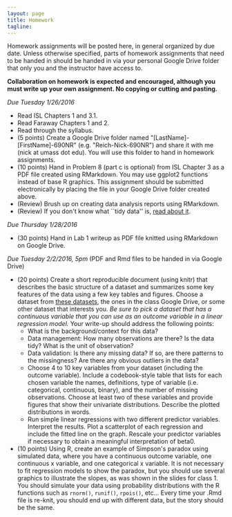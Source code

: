 ```yaml
---
layout: page
title: Homework
tagline: 
---
```


Homework assignments will be posted here, in general organized by due date. Unless otherwise specified, parts of homework assignments that need to be handed in should be handed in via your personal Google Drive folder that only you and the instructor have access to. 

**Collaboration on homework is expected and encouraged, although you must write up your own assignment. No copying or cutting and pasting.**

_Due Tuesday 1/26/2016_

* Read ISL Chapters 1 and 3.1.
* Read Faraway Chapters 1 and 2.
* Read through the syllabus.
* (5 points) Create a Google Drive folder named "[LastName]-[FirstName]-690NR" (e.g. "Reich-Nick-690NR") and share it with me (nick at umass dot edu). You will use this folder to hand in homework assignments.
* (10 points) Hand in Problem 8 (part c is optional) from ISL Chapter 3 as a PDF file created using RMarkdown. You may use ggplot2 functions instead of base R graphics. This assignment should be submitted electronically by placing the file in your Google Drive folder created above.
* (Review) Brush up on creating data analysis reports using RMarkdown. 
* (Review) If you don't know what ``tidy data'' is, [read about it](http://cran.r-project.org/web/packages/tidyr/vignettes/tidy-data.html).

_Due Thursday 1/28/2016_

* (30 points) Hand in Lab 1 writeup as PDF file knitted using RMarkdown on Google Drive.

_Due Tuesday 2/2/2016, 5pm_ 
(PDF and Rmd files to be handed in via Google Drive) 

* (20 points) Create a short reproducible document (using knitr) that describes the basic structure of a dataset and summarizes some key features of the data using a few key tables and figures. Choose a dataset from [these datasets](datasets.html),  the ones in the class Google Drive, or some other dataset that interests you. _Be sure to pick a dataset that has a continuous variable that you can use as an outcome variable in a linear regression model._ Your write-up should address the following points:
  * What is the background/context for this data? 
  * Data management: How many observations are there? Is the data tidy? What is the unit of observation? 
  * Data validation: Is there any missing data? If so, are there patterns to the missingness? Are there any obvious outliers in the data?
  * Choose 4 to 10 key variables from your dataset (including the outcome variable). Include a codebook-style table that lists for each chosen variable the names, definitions, type of variable (i.e. categorical, continuous, binary), and the number of missing observations. Choose at least two of these variables and provide figures that show their univariate distributions. Describe the plotted distributions in words.
  * Run simple linear regressions with two different predictor variables. Interpret the results. Plot a scatterplot of each regression and include the fitted line on the graph. Rescale your predictor variables if necessary to obtain a meaningful interpretation of beta0.
* (10 points) Using R, create an example of Simpson's paradox using simulated data, where you have a continuous outcome variable, one continuous x variable, and one categorical x variable. It is not necessary to fit regression models to show the paradox, but you should use several graphics to illustrate the slopes, as was shown in the slides for class 1. You should simulate your data using probability distributions with the R functions such as `rnorm()`, `runif()`, `rpois()`, etc... Every time your .Rmd file is re-knit, you should end up with different data, but the story should be the same. 




<!--
* (5 points for completing the test) Take [CAOS test](https://apps3.cehd.umn.edu/artist/user/scale_select.html) (Access code provided on Piazza)

_Due Wednesday 4/8/2015, 5pm_ 

* (30 pts) [Lab 5](../assets/labs/lab5-amelia-missing-data.pdf).


_Due Thursday 3/26/2015, 11am_ 

* (20 pts) [Lab 4](../assets/labs/lab4-mlr-diagnostics.pdf).

_Due Thursday 3/5/2015, 11am_ 

* (30 pts) Conduct a simulation study that evaluates the inferential properties of least square estimates, using a simple or multiple linear regression data generation model. Your final write-up should define a linear regression data generation model (i.e. write down the formula for the model, and define all parameters). You should explicitly choose one or two parameters that you will systematically vary to and the quantitative metric that you will use to evaluate the estimates. (See examples below.) Your write-up should state the hypothesis that you had before running the simulation, present results from the simulation study, and evaluate whether your hypothesis was correct or not. You do not need to run a formal hypothesis test, just evaluate quantitatively and/or qualitatively how the performance varied across the parameterizations that you simulated. You should simulate from at least 10 different parameter sets (and probably at least 25 if you have two parameters). Your final write-up should not exceed 3 pages and should include 1 or 2 tables and/or figures showing the results of your simulation study that clearly capture the key trends you observed. You should be prepared to discuss your study design in class on Tuesday. Here are some examples of possible topics
   + Examine the impact of the number of covariates on the MSE (or 95% confidence interval coverage) of a regression coefficient for one predictor variable.
   + In an SLR setting, evaluate the degree to which the MSE or confidence interval coverage is impacted by non-constant variance of the residuals.
   + Show how the power to detect a non-zero regression coefficient changes as a function of the sample size and/or the residual variance. 
   + Examine the average bias or MSE in estimating a regression coefficient if the residuals are drawn from a symmetric distribution with mean zero, but with increasing variance (e.g. a Cauchy or Student's T distribution). 

_Due Thursday 2/26/2015, 11:30am_ 

* (30 pts) [Lab 3](../assets/labs/lab3-mlr-inference.pdf).

_Due Tuesday 2/17/2015, 5pm_ 

* (20 points) Revise and resubmit the report on the dataset that you handed in on 2/3/2015. The new report should include some of the information that you had written previously, should make improvements suggested from the earlier version, and have 1 or 2 additional multiple linear regression models. If appropriate, fit a polynomial term to capture non-linear relationships or use dummy variables to model categorical predictors. Interpret some of the MLR model coefficients in the context of your particular dataset. The report should be less than 6 pages, including all figures, and should be submitted as both PDF and Rmd formats.

_Due Tuesday 2/10/2015, 5pm_ 

* (30 points) Complete [Lab 2](../assets/labs/lab2-intro-mlr.pdf). Hand in a PDF and Rmd file via Google Drive. The final PDF file should be no more than 6 pages, including graphs.





FROM 2014 COURSE

#### Class 1 (Jan 21): Course Introduction 

_Homework_

* Problem Set 1: Due Thursday, 2/13/2014 (by the beginning of class)
* Create GitHub account, pull course repo into a directory on your machine. For instructions, see [this video](http://www.youtube.com/watch?v=YxZ8J2rqhEM).


#### Class 2 (Jan 23): Introduction to Regression

_Homework_

* Problem Set 1: Due Thursday, 2/13/2014 (by the beginning of class)

#### Class 3 (Jan 28): Geometry of regression and least squares

_Homework_

* Problem Set 1: Due Thursday, 2/13/2014 (by the beginning of class)
* Add one or two simple linear regressions to your dataset write-up. 
* Finish OpenIntro Lab 7.
* Install the HSAUR2 package, read up on and explore the BtheB dataset (hint: ``?BtheB``). Be prepared to describe the dataset and answer questions about it in next class.

#### Class 4 (Jan 30): Hands-on SLR practice 

_Homework_

* Problem Set 1: Due Thursday, 2/13/2014 (by the beginning of class)
* In your small groups, create a write-up for a simple analysis of the BtheB dataset. Each group should create a repository on GitHub for their analysis. The .Rnw or .Rmd file that you use should be in that repository and every member of the group should have at least one commit or push to the repository before the next class. (You should not commit any additional files, like the .aux files from LaTeX compiling, just the files that are needed to comile your analysis.) Here is a minimal list of things that should be included in your write-up. I encourage you to push beyond just this list, however. 
  * A few sentences of background/context for the BtheB dataset.
  * A quantitative and/or visual description of what variables you chose to use for your analysis, along with a hypothesis (or two) that you will be testing.
  * A description of the characteristics of the missing data (including a figure if needed) and a statement and justification as to whether your group is concerned about the missingness having an impact on your analysis.
  * Results, with interpretation, of output from an SLR model. We haven't discussed yet using binary predictors or X variables, but feel free to include them. The interpretation is very similar. "For a one unit change in X, ..."
* Read [this description](http://nicercode.github.io/guides/functions/) of how to write and use functions in R.

#### Class 5 (Feb 4): R^2, ANOVA

_Homework_

* Problem Set 1: Due Thursday, 2/13/2014 (by the beginning of class)
* Create a "slr()" R function that takes x and y vectors and outputs a list with two objects: (1) a fitted lm() object and (2) by-hand betas (calculated by likelihood or formulae). Try to write this as a function, but if you have trouble, then just write it as a few lines of R code and create an object as described.
* Use this new slr() function/code to refit the SLR models in your dataset writeup. Compare the results and make sure they are returning the same thing. 

#### Class 6 (Feb 6): Version control

_Homework_

* Problem Set 1: Due Thursday, 2/13/2014 (by the beginning of class)

#### Class 7 (Feb 11): MLR interpretations

_Homework_

* Problem Set 1: Due __Tuesday, 2/25/2014__ (by the beginning of class)
* Add a fitted MLR to your dataset write-up. State the model, in equation form. Describe it in words. Interpret your fitted coefficients.

#### Class 8 (Feb 13): 
SNOW DAY, CLASS CANCELLED.

#### Class 9 (Feb 20): MLR estimation and notation 

_Homework_

* Problem Set 1: Due __Tuesday, 2/25/2014__ (by the beginning of class)
* &nbsp;

#### Class 10 (Feb 25): MLR collinearity

_Homework_

* Problem Set 1: Due TODAY at beginning of class

#### Class 11 (Feb 27): MLR categorical variables

_Homework_

* [Problem Set 2](ps2.html), Due Friday 3/7, 5pm. 

#### Class 12 (Mar 4): MLR inference and testing

_Homework_

* [Problem Set 2](ps2.html), Due Friday 3/7, 5pm.
* Include one global F test (with written interpretation) in your problem set 2 write-up.

#### Class 13 (Mar 6): MLR GLobal F Tests

_Homework_

* [Problem Set 2](pages/ps2.html), Due Friday 3/7, 5pm.
* Visualization assignment: Please dig through the scientific literature (no limit on the discipline, but I'd encourage you to look in the literature for your field) and find a paper that uses some form of multiple linear regression models. The paper should be about modeling a continuous outcome (no logistic/log-linear/etc.. models) and could incorporate some more fancy modeling things than we've talked about (e.g. spline terms, polynomials, random effects). The paper should have a figure/graphic in it that attempts to visualize features of the regression. Post a link to the paper on Piazza (either a URL or a PDF file), with a note about which graphic you think is most relevant to the discussion, and describe what tool(s) you used to find the paper (e.g. Google Scholar, PubMed, Scopus, ...). Feel free to comment/start discussion on papers that other students post, but everyone is expected to find their own paper. I'll choose one that we'll talk about in more detail on Tuesday.

#### Class 14 (Mar 11): MLR non-parametric inference

_Homework_

* Start a new data analysis write-up, include a brief summary from the first round. 
* Add bootstrapped inference to the new write-up.

#### Class 15 (Mar 15): MLR diagnostics

_Homework_

* Dataset for final project proposed by Wednesday, March 26

#### Class 16 (Mar 25): MLR diagnostics (continued)

_Homework_

* Dataset for final project proposed by Wednesday, March 26
* Individual project topics proposed by Wednesday, April 2
* Problem set 3 due Friday, April 4 at 5pm.

#### Class 17 (Mar 27): MLR model selection

_Homework_

* Individual project topics proposed by Wednesday, April 2
* Problem set 3 due Friday, April 4 at 5pm.

#### Class 18 (April 1): MLR interactions, variable transformations

_Homework_

* Individual project topics proposed by Wednesday, April 2
* Problem set 3 due Friday, April 4 at 5pm.

#### Class 19 (April 3): Spline models

_Homework_

* Problem set 3 due Friday, April 4 at 5pm.

#### Class 20 (April 8): GLMs and logistic regression

_Homework_

* Mon Apr 14: Draft of individual data analysis due (hand in PDF in your group's project folder on Google Drive)

#### Class 21 (April 10): Logistic regression competition

_Homework_

* Mon Apr 14: Draft of individual data analysis due (hand in PDF in your group's project folder on Google Drive)

-->

